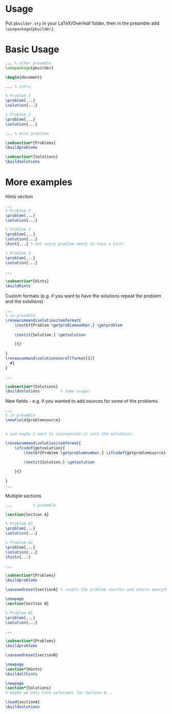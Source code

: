 # Usage
Put `pbuilder.sty` in your LaTeX/Overleaf folder, then in the preamble add
`\usepackage{pbuilder}`.

# Basic Usage
```latex
... % other preamble
\usepackage{pbuilder}

\begin{document}

... % intro

% Problem 1
\problem{...}
\solution{...}

% Problem 2
\problem{...}
\solution{...}

... % more problems

\subsection*{Problems}
\buildproblems

\subsection*{Solutions}
\buildsolutions
```

# More examples
Hints section
```latex
... 
% Problem 1
\problem{...}
\solution{...}

% Problem 2
\problem{...}
\solution{...}
\hint{...} % not every problem needs to have a hint!

% Problem 3
\problem{...}
\solution{...}

...

\subsection*{Hints}
\buildhints
```

Custom formats (e.g. if you want to have the solutions repeat the problem and the solutions)

```latex
...
% in preamble
\renewcommand\solutionitemformat{
    \textbf{Problem \getproblemnumber.} \getproblem
    
    \textit{Solution.} \getsolution

    }{}
    
}
\renewcommand\solutionoverallformat[1]{
  #1  
}

...

\subsection*{Solutions}
\buildsolutions         % same usage!

```
New fields - e.g. if you wanted to add sources for some of the problems.

```latex
...
% in preamble
\newfield{problemsource}


% and maybe I want to incorporate it into the solutions:

\renewcommand\solutionitemformat{
    \ifcsdef{getsolution}{
        \textbf{Problem \getproblemnumber.} \ifcsdef{getproblemsource}{(\getproblemsource)}{} \getproblem
    
        \textit{Solution.} \getsolution

    }{}
    
}
...
```

Multiple sections

```latex
...         % preamble

\section{Section A}

% Problem A1
\problem{...}
\solution{...}

% Problem A2
\problem{...}
\solution{...}
\hints{...}

...

\subsection*{Problems}
\buildproblems

\saveandreset{sectionA} % resets the problem counter and stores everything so far

\newpage
\section{Section B}

% Problem B1
\problem{...}
\solution{...}

...

\subsection*{Problems}
\buildproblems

\saveandreset{sectionB}

\newpage
\section*{Hints}
\buildallhints

\newpage
\section*{Solutions}
% maybe we only have solutions for Section A...

\load{sectionA}
\buildsolutions

```

